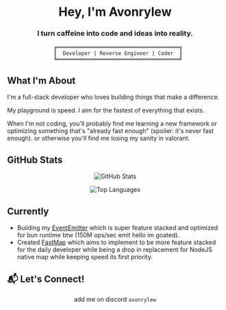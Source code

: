 <div align="center">

# Hey, I'm Avonrylew

### I turn caffeine into code and ideas into reality.

```ascii
  ╔════════════════════════════════════════╗
  ║  Developer | Reverse Engineer | Coder  ║
  ╚════════════════════════════════════════╝
```

</div>

## What I'm About

I'm a full-stack developer who loves building things that make a difference. 

My playground is speed. I aim for the fastest of everything that exists.

When I'm not coding, you'll probably find me learning a new framework or optimizing something that's "already fast enough" (spoiler: it's never fast enough). or otherwise you'll find me losing my sanity in valorant.

## GitHub Stats

<div align="center">

![GitHub Stats](https://github-readme-stats.vercel.app/api?username=avonrylew&show_icons=true&theme=radical&hide_border=true&count_private=true&bg_color=0D1117&title_color=58A6FF&icon_color=1F6FEB&text_color=C9D1D9)

![Top Languages](https://github-readme-stats.vercel.app/api/top-langs/?username=avonrylew&layout=compact&theme=radical&hide_border=true&bg_color=0D1117&title_color=58A6FF&text_color=C9D1D9)

</div>

## Currently

- Building my [EventEmitter](https://github.com/avonrylew/events) which is super feature stacked and optimized for bun runtime btw (150M ops/sec emit hello im goated).
- Created [FastMap](https://github.com/avonrylew/fastmap) which aims to implement to be more feature stacked for the daily developer while being a drop in replacement for NodeJS native map while keeping speed its first priority.


## 📬 Let's Connect!

<div align="center">
add me on discord <code>avonrylew</code>
</div>
